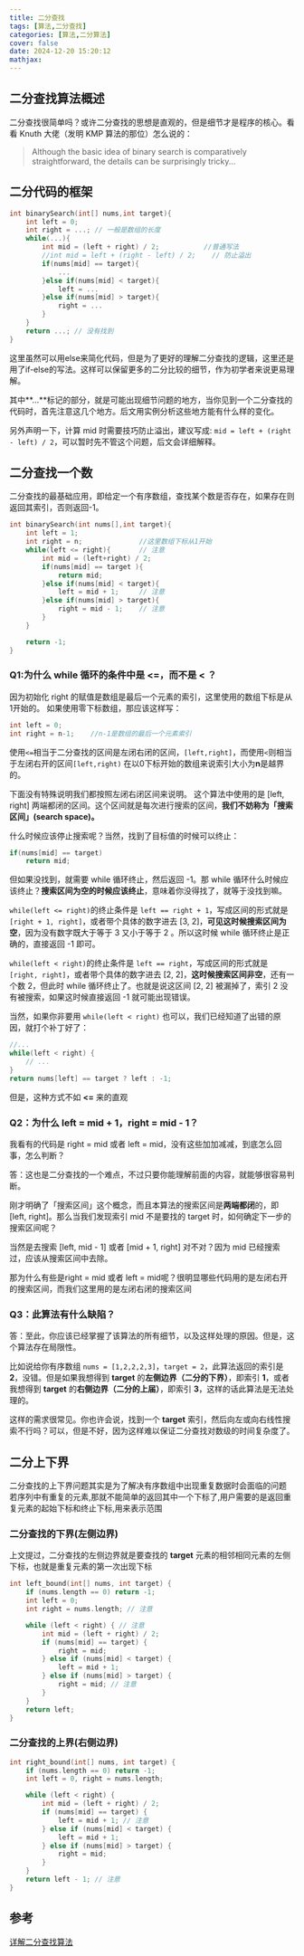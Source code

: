 ```yaml
---
title: 二分查找
tags: [算法,二分查找]
categories: [算法,二分算法]
cover: false
date: 2024-12-20 15:20:12
mathjax:
---
```


## 二分查找算法概述

二分查找很简单吗？或许二分查找的思想是直观的，但是细节才是程序的核心。看看 Knuth 大佬（发明 KMP 算法的那位）怎么说的：
> Although the basic idea of binary search is comparatively straightforward, the details can be surprisingly tricky...

## 二分代码的框架

``` c++
int binarySearch(int[] nums,int target){
    int left = 0;
    int right = ...; // 一般是数组的长度
    while(...){
        int mid = (left + right) / 2;           //普通写法
        //int mid = left + (right - left) / 2;    // 防止溢出
        if(nums[mid] == target){
            ...
        }else if(nums[mid] < target){
            left = ...
        }else if(nums[mid] > target){
            right = ...
        }
    }
    return ...; // 没有找到  
}
```

这里虽然可以用else来简化代码，但是为了更好的理解二分查找的逻辑，这里还是用了if-else的写法。这样可以保留更多的二分比较的细节，作为初学者来说更易理解。

其中**...**标记的部分，就是可能出现细节问题的地方，当你见到一个二分查找的代码时，首先注意这几个地方。后文用实例分析这些地方能有什么样的变化。

另外声明一下，计算 mid 时需要技巧防止溢出，建议写成: ```mid = left + (right - left) / 2```，可以暂时先不管这个问题，后文会详细解释。

## 二分查找一个数
二分查找的最基础应用，即给定一个有序数组，查找某个数是否存在，如果存在则返回其索引，否则返回-1。

``` c++ 
int binarySearch(int nums[],int target){
    int left = 1;
    int right = n;              //这里数组下标从1开始
    while(left <= right){       // 注意
        int mid = (left+right) / 2;
        if(nums[mid] == target ){
            return mid;
        }else if(nums[mid] < target){
            left = mid + 1;     // 注意
        }else if(nums[mid] > target){
            right = mid - 1;    // 注意
        }
    }

    return -1;
}

```

### Q1:为什么 while 循环的条件中是 <=，而不是 < ？
因为初始化 right 的赋值是数组是最后一个元素的索引，这里使用的数组下标是从1开始的。
如果使用零下标数组，那应该这样写：
``` cpp
int left = 0;
int right = n-1;    //n-1是数组的最后一个元素索引
```

使用```<=```相当于二分查找的区间是左闭右闭的区间，```[left,right]```，而使用```<```则相当于左闭右开的区间```[left,right)```
在以0下标开始的数组来说索引大小为**n**是越界的。

下面没有特殊说明我们都按照左闭右闭区间来说明。
这个算法中使用的是 [left, right] 两端都闭的区间。这个区间就是每次进行搜索的区间，**我们不妨称为「搜索区间」(search space)。**

什么时候应该停止搜索呢？当然，找到了目标值的时候可以终止：
```cpp
if(nums[mid] == target)
    return mid; 
```
但如果没找到，就需要 while 循环终止，然后返回 -1。那 while 循环什么时候应该终止？**搜索区间为空的时候应该终止**，意味着你没得找了，就等于没找到嘛。

```while(left <= right)```的终止条件是 ```left == right + 1```，写成区间的形式就是 ```[right + 1, right]```，或者带个具体的数字进去 [3, 2]，**可见这时候搜索区间为空**，因为没有数字既大于等于 3 又小于等于 2 。所以这时候 while 循环终止是正确的，直接返回 -1 即可。

```while(left < right)```的终止条件是 ```left == right```，写成区间的形式就是 ```[right, right]```，或者带个具体的数字进去 [2, 2]，**这时候搜索区间非空**，还有一个数 2，但此时 while 循环终止了。也就是说这区间 [2, 2] 被漏掉了，索引 2 没有被搜索，如果这时候直接返回 -1 就可能出现错误。

当然，如果你非要用 ```while(left < right)``` 也可以，我们已经知道了出错的原因，就打个补丁好了：
```cpp
//...
while(left < right) {
    // ...
}
return nums[left] == target ? left : -1;

```
但是，这种方式不如 **<=** 来的直观


### Q2：为什么 left = mid + 1，right = mid - 1？
我看有的代码是 right = mid 或者 left = mid，没有这些加加减减，到底怎么回事，怎么判断？

答：这也是二分查找的一个难点，不过只要你能理解前面的内容，就能够很容易判断。

刚才明确了「搜索区间」这个概念，而且本算法的搜索区间是**两端都闭**的，即 [left, right]。那么当我们发现索引 mid 不是要找的 target 时，如何确定下一步的搜索区间呢？

当然是去搜索 [left, mid - 1] 或者 [mid + 1, right] 对不对？因为 mid 已经搜索过，应该从搜索区间中去除。

那为什么有些是right = mid 或者 left = mid呢？很明显哪些代码用的是左闭右开的搜索区间，而我们这里用的是左闭右闭的搜索区间

### Q3：此算法有什么缺陷？

答：至此，你应该已经掌握了该算法的所有细节，以及这样处理的原因。但是，这个算法存在局限性。

比如说给你有序数组 ```nums = [1,2,2,2,3]```，```target = 2```，此算法返回的索引是**2**，没错。但是如果我想得到 **target** 的**左侧边界（二分的下界）**，即索引 **1**，或者我想得到 **target** 的**右侧边界（二分的上届）**，即索引 **3**，这样的话此算法是无法处理的。

这样的需求很常见。你也许会说，找到一个 **target** 索引，然后向左或向右线性搜索不行吗？可以，但是不好，因为这样难以保证二分查找对数级的时间复杂度了。

## 二分上下界
二分查找的上下界问题其实是为了解决有序数组中出现重复数据时会面临的问题
若序列中有重复的元素,那就不能简单的返回其中一个下标了,用户需要的是返回重复元素的起始下标和终止下标,用来表示范围

### 二分查找的下界(左侧边界)
上文提过，二分查找的左侧边界就是要查找的 **target** 元素的相邻相同元素的左侧下标，也就是重复元素的第一次出现下标

``` cpp
int left_bound(int[] nums, int target) {
    if (nums.length == 0) return -1;
    int left = 0;
    int right = nums.length; // 注意

    while (left < right) { // 注意
        int mid = (left + right) / 2;
        if (nums[mid] == target) {
            right = mid;
        } else if (nums[mid] < target) {
            left = mid + 1;
        } else if (nums[mid] > target) {
            right = mid; // 注意
        }
    }
    return left;
}

```

### 二分查找的上界(右侧边界)

``` cpp
int right_bound(int[] nums, int target) {
    if (nums.length == 0) return -1;
    int left = 0, right = nums.length;

    while (left < right) {
        int mid = (left + right) / 2;
        if (nums[mid] == target) {
            left = mid + 1; // 注意
        } else if (nums[mid] < target) {
            left = mid + 1;
        } else if (nums[mid] > target) {
            right = mid;
        }
    }
    return left - 1; // 注意
}
```



## 参考
[详解二分查找算法](https://www.cnblogs.com/kyoner/p/11080078.html)